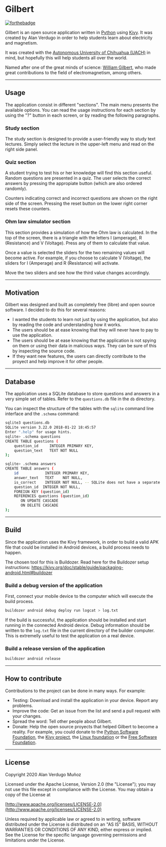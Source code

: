 # Gilbert

[![forthebadge](https://forthebadge.com/images/badges/made-with-python.svg)](https://forthebadge.com)

Gilbert is an open source application written in [Python](https://www.python.org/) using [Kivy](https://kivy.org/#home). It was created by Alan Verdugo in order to help students learn about electricity and magnetism.

It was created with the [Autonomous University of Chihuahua (UACH)](https://uach.mx/) in mind, but hopefully this will help students all over the world.

Named after one of the great minds of science: [William Gilbert](https://en.wikipedia.org/wiki/William_Gilbert_(physician)), who made great contributions to the field of electromagnetism, among others.

---

## Usage
The application consist in different "sections". The main menu presents the available options. You can read the usage instructions for each section by using the "?" button in each screen, or by reading the following paragraphs.

### Study section
The study section is designed to provide a user-friendly way to study text lectures. Simply select the lecture in the upper-left menu and read on the right side panel.

### Quiz section
A student trying to test his or her knowledge will find this section useful. Random questions are presented in a quiz. The user selects the correct answers by pressing the appropiate button (which are also ordered randomly).

Counters indicating correct and incorrect questions are shown on the right side of the screen. Pressing the reset button on the lower right corner resets these counters.

### Ohm law simulator section
This section provides a simulation of how the Ohm law is calculated.
In the top of the screen, there is a triangle with the letters I (amperage), R (Resistance) and V (Voltage). Press any of them to calculate that value.

Once a value is selected the sliders for the two remaining values will become active. For example, if you choose to calculate V (Voltage), the sliders for I (Amperage) and R (Resistance) will activate.

Move the two sliders and see how the third value changes accordingly.

---

## Motivation

Gilbert was designed and built as completely free (libre) and open source software. I decided to do this for several reasons:

* I wanted the students to learn not just by using the application, but also by reading the code and understanding how it works.
* The users should be at ease knowing that they will never have to pay to use the application.
* The users should be at ease knowing that the application is not spying on them or using their data in malicious ways. They can be sure of this by inspecting the source code.
* If they want new features, the users can directly contribute to the proyect and help improve it for other people.

---

## Database

The application uses a SQLite database to store questions and answers in a very simple set of tables. Refer to the `questions.db` file in the `db` directory.

You can inspect the structure of the tables with the `sqlite` command line interface and the `.schema` command:

```bash 
sqlite3 questions.db 
SQLite version 3.22.0 2018-01-22 18:45:57
Enter ".help" for usage hints.
sqlite> .schema questions
CREATE TABLE questions (
    question_id     INTEGER PRIMARY KEY,
    question_text   TEXT NOT NULL
);

sqlite> .schema answers
CREATE TABLE answers (
    id            INTEGER PRIMARY KEY,
    answer_text   TEXT    NOT NULL,
    is_correct    INTEGER NOT NULL, -- SQLite does not have a separate Boolean storage class. Instead, Boolean values are stored as integers 0 (false) and 1 (true).
    question_id  INTEGER NOT NULL,
    FOREIGN KEY (question_id)
    REFERENCES questions (question_id) 
       ON UPDATE CASCADE
       ON DELETE CASCADE
);
```

---

## Build

Since the application uses the Kivy framework, in order to build a valid APK file that could be installed in Android devices, a build process needs to happen.

The chosen tool for this is Buildozer. Read here for the Buildozer setup instructions: https://kivy.org/doc/stable/guide/packaging-android.html#buildozer

### Build a debug version of the application

First, connect your mobile device to the computer which will execute the build process.

```bash
buildozer android debug deploy run logcat > log.txt
```

If the build is successful, the application should be installed and start running in the connected Android device. Debug information should be written to the `log.txt` file in the current directory of the builder computer. This is extremelly useful to test the application on a real device.

### Build a release version of the application

```bash
buildozer android release
```

---

## How to contribute

Contributions to the project can be done in many ways. For example:

* Testing: Download and install the application in your device. Report any problems.
* Improve the code: Get an issue from the list and send a pull request with your changes.
* Spread the word: Tell other people about Gilbert.
* Donate: Help the open source proyects that helped Gilbert to become a reality. For example, you could donate to the [Python Software Foundation](https://www.python.org/psf/donations/), the [Kivy project](https://opencollective.com/kivy), the [Linux foundation](https://www.linuxfoundation.org/about/donate/) or the [Free Software Foundation](https://my.fsf.org/donate).

---

## License
Copyright 2020 Alan Verdugo Muñoz

Licensed under the Apache License, Version 2.0 (the "License");
you may not use this file except in compliance with the License.
You may obtain a copy of the License at

[http://www.apache.org/licenses/LICENSE-2.0](http://www.apache.org/licenses/LICENSE-2.0)

Unless required by applicable law or agreed to in writing, software
distributed under the License is distributed on an "AS IS" BASIS,
WITHOUT WARRANTIES OR CONDITIONS OF ANY KIND, either express or implied.
See the License for the specific language governing permissions and
limitations under the License.